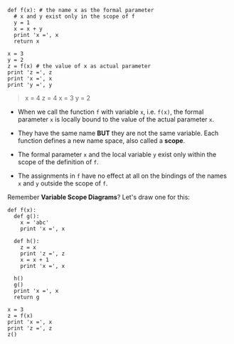 ```
def f(x): # the name x as the formal parameter
  # x and y exist only in the scope of f
  y = 1          
  x = x + y
  print 'x =', x
  return x

x = 3
y = 2
z = f(x) # the value of x as actual parameter
print 'z =', z
print 'x =', x
print 'y =', y
```

> x = 4
> z = 4
> x = 3
> y = 2

* When we call the function `f` with variable `x`, i.e. `f(x)`, the formal parameter `x` is locally bound to the value of the actual parameter `x`. 

* They have the same name **BUT** they are not the same
variable. Each function defines a new name space, also called a **scope**. 

* The formal parameter `x` and the local variable `y` exist only within the scope of the definition of `f`.

* The assignments in `f` have no effect at all on the bindings of the names `x` and `y` outside the scope of `f`.


Remember **Variable Scope Diagrams**?
Let's draw one for this:

```
def f(x):
  def g():
    x = 'abc'
    print 'x =', x

  def h():
    z = x
    print 'z =', z
    x = x + 1
    print 'x =', x
  
  h()
  g()
  print 'x =', x
  return g

x = 3
z = f(x)
print 'x =', x
print 'z =', z
z()
```

